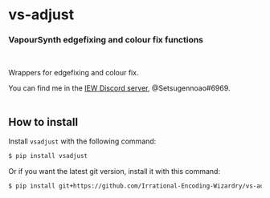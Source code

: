 # vs-adjust

### VapourSynth edgefixing and colour fix functions
<br>

Wrappers for edgefixing and colour fix.

You can find me in the [IEW Discord server](https://discord.gg/qxTxVJGtst), @Setsugennoao#6969.
<br><br>
## How to install

Install `vsadjust` with the following command:

```sh
$ pip install vsadjust
```

Or if you want the latest git version, install it with this command:

```sh
$ pip install git+https://github.com/Irrational-Encoding-Wizardry/vs-adjust.git
```
<br>
